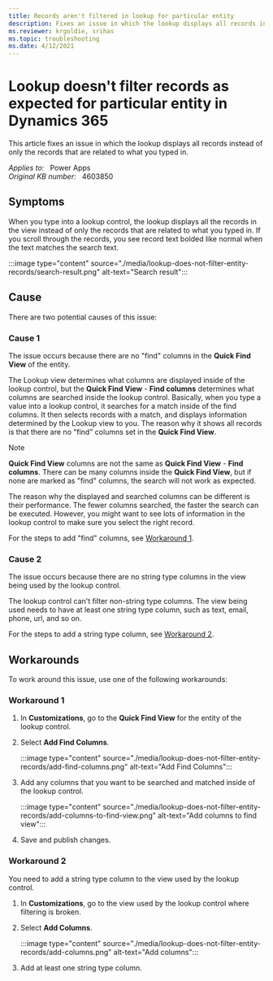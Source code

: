```yaml
---
title: Records aren't filtered in lookup for particular entity
description: Fixes an issue in which the lookup displays all records instead of only the records that are related to what you typed in.
ms.reviewer: krgoldie, srihas
ms.topic: troubleshooting
ms.date: 4/12/2021
---
```

# Lookup doesn't filter records as expected for particular entity in Dynamics 365

This article fixes an issue in which the lookup displays all records instead of only the records that are related to what you typed in.

_Applies to:_ &nbsp; Power Apps  
_Original KB number:_ &nbsp; 4603850

## Symptoms

When you type into a lookup control, the lookup displays all the records in the view instead of only the records that are related to what you typed in. If you scroll through the records, you see record text bolded like normal when the text matches the search text.

:::image type="content" source="./media/lookup-does-not-filter-entity-records/search-result.png" alt-text="Search result":::

## Cause

There are two potential causes of this issue:

### Cause 1

The issue occurs because there are no "find" columns in the **Quick Find View** of the entity.

The Lookup view determines what columns are displayed inside of the lookup control, but the **Quick Find View** - **Find columns** determines what columns are searched inside the lookup control. Basically, when you type a value into a lookup control, it searches for a match inside of the find columns. It then selects records with a match, and displays information determined by the Lookup view to you. The reason why it shows all records is that there are no "find" columns set in the **Quick Find View**.

> [!NOTE]
> **Quick Find View** columns are not the same as **Quick Find View** - **Find columns**. There can be many columns inside the **Quick Find View**, but if none are marked as "find" columns, the search will not work as expected.

The reason why the displayed and searched columns can be different is their performance. The fewer columns searched, the faster the search can be executed. However, you might want to see lots of information in the lookup control to make sure you select the right record.

For the steps to add "find" columns, see [Workaround 1](#workaround-1).

### Cause 2

The issue occurs because there are no string type columns in the view being used by the lookup control.

The lookup control can't filter non-string type columns. The view being used needs to have at least one string type column, such as text, email, phone, url, and so on.

For the steps to add a string type column, see [Workaround 2](#workaround-2).

## Workarounds

To work around this issue, use one of the following workarounds:

### Workaround 1

1. In **Customizations**, go to the **Quick Find View** for the entity of the lookup control.

1. Select **Add Find Columns**.

    :::image type="content" source="./media/lookup-does-not-filter-entity-records/add-find-columns.png" alt-text="Add Find Columns":::

1. Add any columns that you want to be searched and matched inside of the lookup control.

    :::image type="content" source="./media/lookup-does-not-filter-entity-records/add-columns-to-find-view.png" alt-text="Add columns to find view":::

1. Save and publish changes.

### Workaround 2

You need to add a string type column to the view used by the lookup control.

1. In **Customizations**, go to the view used by the lookup control where filtering is broken.

1. Select **Add Columns**.

    :::image type="content" source="./media/lookup-does-not-filter-entity-records/add-columns.png" alt-text="Add columns":::

1. Add at least one string type column.